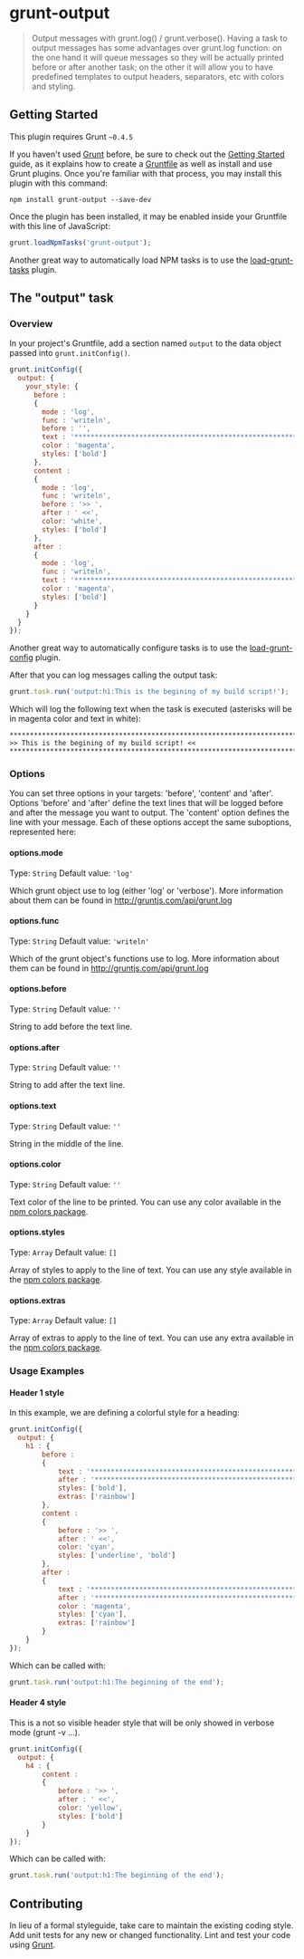 # grunt-output

> Output messages with grunt.log() / grunt.verbose(). Having a task to output messages has some advantages over grunt.log function: on the one hand it will queue messages so they will be actually printed before or after another task; on the other it will allow you to have predefined templates to output headers, separators, etc with colors and styling.

## Getting Started
This plugin requires Grunt `~0.4.5`

If you haven't used [Grunt](http://gruntjs.com/) before, be sure to check out the [Getting Started](http://gruntjs.com/getting-started) guide, as it explains how to create a [Gruntfile](http://gruntjs.com/sample-gruntfile) as well as install and use Grunt plugins. Once you're familiar with that process, you may install this plugin with this command:

```shell
npm install grunt-output --save-dev
```

Once the plugin has been installed, it may be enabled inside your Gruntfile with this line of JavaScript:

```js
grunt.loadNpmTasks('grunt-output');
```

Another great way to automatically load NPM tasks is to use the [load-grunt-tasks](https://github.com/sindresorhus/load-grunt-tasks) plugin.

## The "output" task

### Overview
In your project's Gruntfile, add a section named `output` to the data object passed into `grunt.initConfig()`.

```js
grunt.initConfig({
  output: {
    your_style: {
      before :
      {
        mode : 'log',
        func : 'writeln',
        before : '',
        text : '************************************************************************************',
        color : 'magenta',
        styles: ['bold']
      },
      content :
      {
        mode : 'log',
        func : 'writeln',
        before : '>> ',
        after : ' <<',
        color: 'white',
        styles: ['bold']
      },
      after :
      {
        mode : 'log',
        func : 'writeln',
        text : '************************************************************************************',
        color : 'magenta',
        styles: ['bold']
      }
    }
  }
});
```

Another great way to automatically configure tasks is to use the [load-grunt-config](https://github.com/firstandthird/load-grunt-config) plugin.

After that you can log messages calling the output task:
```js
grunt.task.run('output:h1:This is the begining of my build script!');
```
Which will log the following text when the task is executed (asterisks will be in magenta color and text in white):
```shell
************************************************************************************
>> This is the begining of my build script! <<
************************************************************************************
```


### Options
You can set three options in your targets: 'before', 'content' and 'after'. Options 'before' and 'after' define the text lines that will be logged before and after the message you want to output. The 'content' option defines the line with your message. Each of these options accept the same suboptions, represented here:

#### options.mode
Type: `String`
Default value: `'log'`

Which grunt object use to log (either 'log' or 'verbose'). More information about them can be found in http://gruntjs.com/api/grunt.log

#### options.func
Type: `String`
Default value: `'writeln'`

Which of the grunt object's functions use to log. More information about them can be found in http://gruntjs.com/api/grunt.log

#### options.before
Type: `String`
Default value: `''`

String to add before the text line.

#### options.after
Type: `String`
Default value: `''`

String to add after the text line.

#### options.text
Type: `String`
Default value: `''`

String in the middle of the line.

#### options.color
Type: `String`
Default value: `''`

Text color of the line to be printed. You can use any color available in the [npm colors package](https://www.npmjs.com/package/colors).

#### options.styles
Type: `Array`
Default value: `[]`

Array of styles to apply to the line of text. You can use any style available in the [npm colors package](https://www.npmjs.com/package/colors).

#### options.extras
Type: `Array`
Default value: `[]`

Array of extras to apply to the line of text. You can use any extra available in the [npm colors package](https://www.npmjs.com/package/colors).


### Usage Examples

#### Header 1 style
In this example, we are defining a colorful style for a heading:

```js
grunt.initConfig({
  output: {
    h1 : {
        before :
        {
            text : '************************************************************************************\n',
            after : '************************************************************************************',
            styles: ['bold'],
            extras: ['rainbow']
        },
        content :
        {
            before : '>> ',
            after : ' <<',
            color: 'cyan',
            styles: ['underline', 'bold']
        },
        after :
        {
            text : '************************************************************************************\n',
            after : '************************************************************************************',
            color : 'magenta',
            styles: ['cyan'],
            extras: ['rainbow']
        }
    }
});
```

Which can be called with:

```js
grunt.task.run('output:h1:The beginning of the end');
```

#### Header 4 style
This is a not so visible header style that will be only showed in verbose mode (grunt -v ...).

```js
grunt.initConfig({
  output: {
    h4 : {
        content :
        {
            before : '>> ',
            after : ' <<',
            color: 'yellow',
            styles: ['bold']
        }
    }
});
```


Which can be called with:

```js
grunt.task.run('output:h1:The beginning of the end');
```


## Contributing
In lieu of a formal styleguide, take care to maintain the existing coding style. Add unit tests for any new or changed functionality. Lint and test your code using [Grunt](http://gruntjs.com/).
